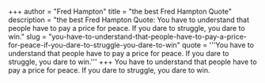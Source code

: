 +++
author = "Fred Hampton"
title = "the best Fred Hampton Quote"
description = "the best Fred Hampton Quote: You have to understand that people have to pay a price for peace. If you dare to struggle, you dare to win."
slug = "you-have-to-understand-that-people-have-to-pay-a-price-for-peace-if-you-dare-to-struggle-you-dare-to-win"
quote = '''You have to understand that people have to pay a price for peace. If you dare to struggle, you dare to win.'''
+++
You have to understand that people have to pay a price for peace. If you dare to struggle, you dare to win.
